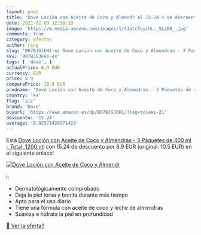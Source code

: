 ```yaml
---
layout: post
title: 'Dove Loción con Aceite de Coco y Almendr al 15.24 % de descuento'
date: 2021-02-09 12:38:18
image: 'https://m.media-amazon.com/images/I/41atcTuychL._SL200_.jpg'
comments: true
category: ofertas
author: ring
slug: 'B07BJGJ6H1-es Dove Loción con Aceite de Coco y Almendras - 3 Paquetes de...'
sku: 'B07BJGJ6H1-es'
tags: [ 'dove', ]
actualPrice: 8.9 EUR
currency: EUR
price: 8.9
comparePrice: 10.5 EUR
prodname: 'Dove Loción con Aceite de Coco y Almendras - 3 Paquetes de 400 ml - Total: 1200 ml'
country: 'es'
flag: '🇪🇸'
brand: 'Dove'
buyurl: 'https://www.amazon.es/dp/B07BJGJ6H1/?tag=tolees-21'
descuento: '15.24'
average: '8.92571428571429'
---
```


Está [Dove Loción con Aceite de Coco y Almendras - 3 Paquetes de 400 ml - Total: 1200 ml](https://www.amazon.es/dp/B07BJGJ6H1/?tag=tolees-21) con 15.24 de descuento por 8.9 EUR (original: 10.5 EUR) en el siguiente enlace!

[![Dove Loción con Aceite de Coco y Almendr](https://m.media-amazon.com/images/I/41atcTuychL._SL200_.jpg)](https://www.amazon.es/dp/B07BJGJ6H1/?tag=tolees-21)

ℹ️:

- Dermatológicamente comprobado
- Deja la piel tersa y bonita durante más tiempo
- Apto para el uso diario
- Tiene una fórmula con aceite de coco y leche de almendras
- Suaviza e hidrata la piel en profundidad

[🛒 Ver la oferta!!](https://www.amazon.es/dp/B07BJGJ6H1/?tag=tolees-21)
